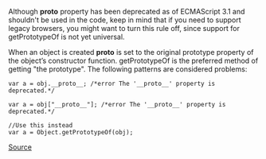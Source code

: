 Although __proto__ property has been deprecated as of ECMAScript 3.1 and shouldn't be used in the code,
keep in mind that if you need to support legacy browsers, you might want to turn this rule off, since support for getPrototypeOf is not yet universal.

When an object is created __proto__ is set to the original prototype property of the object’s constructor function. getPrototypeOf is the preferred method of getting "the prototype".
The following patterns are considered problems:

```
var a = obj.__proto__; /*error The '__proto__' property is deprecated.*/

var a = obj["__proto__"]; /*error The '__proto__' property is deprecated.*/

//Use this instead
var a = Object.getPrototypeOf(obj);
```

[Source](http://eslint.org/docs/rules/no-proto)
